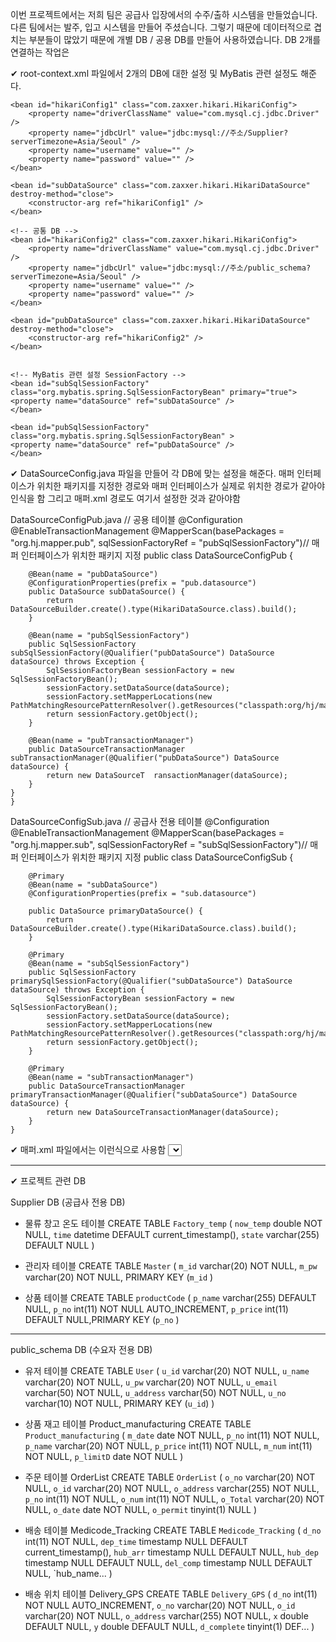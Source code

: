 이번 프로젝트에서는 저희 팀은 공급사 입장에서의 수주/출하 시스템을 만들었습니다.
다른 팀에서는 발주, 입고 시스템을 만들어 주셨습니다.
그렇기 때문에 데이터적으로 겹치는 부분들이 많았기 때문에 개별 DB / 공용 DB를 만들어 사용하였습니다.
DB 2개를 연결하는 작업은

✔ root-context.xml 파일에서 2개의 DB에 대한 설정 및 MyBatis 관련 설정도 해준다.
<!-- 공급사 DB -->
	<bean id="hikariConfig1" class="com.zaxxer.hikari.HikariConfig">
		<property name="driverClassName" value="com.mysql.cj.jdbc.Driver" />
		<property name="jdbcUrl" value="jdbc:mysql://주소/Supplier?serverTimezone=Asia/Seoul" />
		<property name="username" value="" />
		<property name="password" value="" />
	</bean>

	<bean id="subDataSource" class="com.zaxxer.hikari.HikariDataSource" destroy-method="close">
		<constructor-arg ref="hikariConfig1" />
	</bean>

	<!-- 공통 DB -->
	<bean id="hikariConfig2" class="com.zaxxer.hikari.HikariConfig">
		<property name="driverClassName" value="com.mysql.cj.jdbc.Driver" />
		<property name="jdbcUrl" value="jdbc:mysql://주소/public_schema?serverTimezone=Asia/Seoul" />
		<property name="username" value="" />
		<property name="password" value="" />
	</bean>

	<bean id="pubDataSource" class="com.zaxxer.hikari.HikariDataSource" destroy-method="close">
		<constructor-arg ref="hikariConfig2" />
	</bean>

	
	<!-- MyBatis 관련 설정 SessionFactory -->
	<bean id="subSqlSessionFactory" class="org.mybatis.spring.SqlSessionFactoryBean" primary="true">
    <property name="dataSource" ref="subDataSource" />
	</bean>

	<bean id="pubSqlSessionFactory" class="org.mybatis.spring.SqlSessionFactoryBean" >
    <property name="dataSource" ref="pubDataSource" />
	</bean>
 
✔ DataSourceConfig.java 파일을 만들어 각 DB에 맞는 설정을 해준다.
    매퍼 인터페이스가 위치한 패키지를 지정한 경로와 매퍼 인터페이스가 실제로 위치한 경로가 같아야 인식을 함
    그리고 매퍼.xml 경로도 여기서 설정한 것과 같아야함

DataSourceConfigPub.java  // 공용 테이블
    @Configuration
    @EnableTransactionManagement
    @MapperScan(basePackages = "org.hj.mapper.pub", sqlSessionFactoryRef = "pubSqlSessionFactory")// 매퍼 인터페이스가 위치한 패키지 지정
    public class DataSourceConfigPub {
    	
    	@Bean(name = "pubDataSource")
        @ConfigurationProperties(prefix = "pub.datasource")
        public DataSource subDataSource() {
            return DataSourceBuilder.create().type(HikariDataSource.class).build();
        }
    
        @Bean(name = "pubSqlSessionFactory")
        public SqlSessionFactory subSqlSessionFactory(@Qualifier("pubDataSource") DataSource dataSource) throws Exception {
            SqlSessionFactoryBean sessionFactory = new SqlSessionFactoryBean();
            sessionFactory.setDataSource(dataSource);
            sessionFactory.setMapperLocations(new PathMatchingResourcePatternResolver().getResources("classpath:org/hj/mapper/pub/*Mapper.xml"));
            return sessionFactory.getObject();
        }
    
        @Bean(name = "pubTransactionManager")
        public DataSourceTransactionManager subTransactionManager(@Qualifier("pubDataSource") DataSource dataSource) {
            return new DataSourceT	ransactionManager(dataSource);
        }
    }
    }

DataSourceConfigSub.java // 공급사 전용 테이블
    @Configuration
    @EnableTransactionManagement
    @MapperScan(basePackages = "org.hj.mapper.sub", sqlSessionFactoryRef = "subSqlSessionFactory")// 매퍼 인터페이스가 위치한 패키지 지정
    public class DataSourceConfigSub {
    
        @Primary
        @Bean(name = "subDataSource")
        @ConfigurationProperties(prefix = "sub.datasource")
       
        public DataSource primaryDataSource() {
            return DataSourceBuilder.create().type(HikariDataSource.class).build();
        }
    
        @Primary
        @Bean(name = "subSqlSessionFactory")
        public SqlSessionFactory primarySqlSessionFactory(@Qualifier("subDataSource") DataSource dataSource) throws Exception {
            SqlSessionFactoryBean sessionFactory = new SqlSessionFactoryBean();
            sessionFactory.setDataSource(dataSource);
            sessionFactory.setMapperLocations(new PathMatchingResourcePatternResolver().getResources("classpath:org/hj/mapper/sub/*Mapper.xml"));
            return sessionFactory.getObject();
        }
    
        @Primary
        @Bean(name = "subTransactionManager")
        public DataSourceTransactionManager primaryTransactionManager(@Qualifier("subDataSource") DataSource dataSource) {
            return new DataSourceTransactionManager(dataSource);
        }
    }

✔ 매퍼.xml 파일에서는 이런식으로 사용함
<select id="addPno"
		parameterType="org.hj.model.Product_manufacturingDto" resultType="int">
		select p_no from Supplier.productCode <!-- DB명.테이블명 -->
		where p_name = #{p_name};
</select>

-----------------------------------------------------------------------------------
✔ 프로젝트 관련 DB 

Supplier DB (공급사 전용 DB)

  - 물류 창고 온도 테이블
  CREATE TABLE `Factory_temp` (
`now_temp` double NOT NULL,
`time` datetime DEFAULT current_timestamp(),
`state` varchar(255) DEFAULT NULL
)

  - 관리자 테이블
  CREATE TABLE `Master` (
  `m_id` varchar(20) NOT NULL,
  `m_pw` varchar(20) NOT NULL,
  PRIMARY KEY (`m_id`
)

  - 상품 테이블
CREATE TABLE `productCode` (
`p_name` varchar(255) DEFAULT NULL,
`p_no` int(11) NOT NULL AUTO_INCREMENT,
`p_price` int(11) DEFAULT NULL,PRIMARY KEY (`p_no`
)

----------------------------------------------------


public_schema DB (수요자 전용 DB)

- 유저 테이블
CREATE TABLE `User` (
   `u_id` varchar(20) NOT NULL,
   `u_name` varchar(20) NOT NULL,
   `u_pw` varchar(20) NOT NULL,
   `u_email` varchar(50) NOT NULL,
   `u_address` varchar(50) NOT NULL,
   `u_no` varchar(10) NOT NULL,
   PRIMARY KEY (`u_id`)
 )
 - 상품 재고 테이블
 Product_manufacturing	CREATE TABLE `Product_manufacturing` (
   `m_date` date NOT NULL,
   `p_no` int(11) NOT NULL,
   `p_name` varchar(20) NOT NULL,
   `p_price` int(11) NOT NULL,
   `m_num` int(11) NOT NULL,
   `p_limitD` date NOT NULL
)
- 주문 테이블
OrderList	CREATE TABLE `OrderList` (
   `o_no` varchar(20) NOT NULL,
   `o_id` varchar(20) NOT NULL,
   `o_address` varchar(255) NOT NULL,
   `p_no` int(11) NOT NULL,
   `o_num` int(11) NOT NULL,
   `o_Total` varchar(20) NOT NULL,
   `o_date` date NOT NULL,
   `o_permit` tinyint(1) NULL
  )

- 배송 테이블
  Medicode_Tracking	CREATE TABLE `Medicode_Tracking` (
   `d_no` int(11) NOT NULL,
   `dep_time` timestamp NULL DEFAULT current_timestamp(),
   `hub_arr` timestamp NULL DEFAULT NULL,
   `hub_dep` timestamp NULL DEFAULT NULL,
   `del_comp` timestamp NULL DEFAULT NULL,
   `hub_name...
)

- 배송 위치 테이블
Delivery_GPS	CREATE TABLE `Delivery_GPS` (
   `d_no` int(11) NOT NULL AUTO_INCREMENT,
   `o_no` varchar(20) NOT NULL,
   `o_id` varchar(20) NOT NULL,
   `o_address` varchar(255) NOT NULL,
   `x` double DEFAULT NULL,
   `y` double DEFAULT NULL,
   `d_complete` tinyint(1) DEF...
  )
